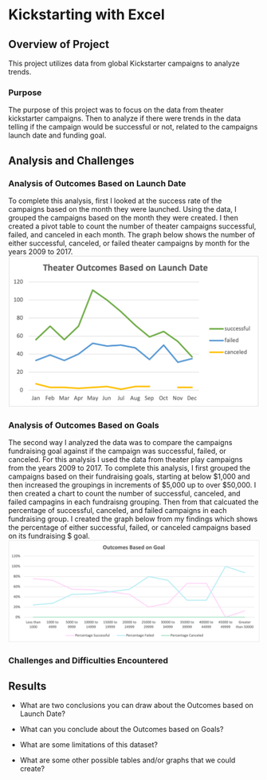 # Kickstarting with Excel

## Overview of Project
This project utilizes data from global Kickstarter campaigns to analyze trends.

### Purpose

The purpose of this project was to focus on the data from theater kickstarter campaigns.  Then to analyze if there were trends in the data telling if the campaign would be successful or not, related to the campaigns launch date and funding goal.

## Analysis and Challenges

### Analysis of Outcomes Based on Launch Date
To complete this analysis, first I looked at the success rate of the campaigns based on the month they were launched.  Using the data, I grouped the campaigns based on the month they were created.  I then created a pivot table to count the number of theater campaigns successful, failed, and canceled in each month.  The graph below shows the number of either successful, canceled, or failed theater campaigns by month for the years 2009 to 2017.
![](resources/Theater_Outcomes_vs_Launch.png)


### Analysis of Outcomes Based on Goals
The second way I analyzed the data was to compare the campaigns fundraising goal against if the campaign was successful, failed, or canceled. For this analysis I used the data from theater play campaigns from the years 2009 to 2017.  To complete this analysis, I first grouped the campaigns based on their fundraising goals, starting at below $1,000 and then increased the groupings in increments of $5,000 up to over $50,000.  I then created a chart to count the number of successful, canceled, and failed campagins in each fundraisng grouping.  Then from that calcuated the percentage of successful, canceled, and failed campaigns in each fundraising group.  I created the graph below from my findings which shows the percentage of either successful, failed, or canceled campaigns based on its fundraising $ goal.
![](resources/Outcomes_vs_Goals.png)


### Challenges and Difficulties Encountered

## Results

- What are two conclusions you can draw about the Outcomes based on Launch Date?

- What can you conclude about the Outcomes based on Goals?

- What are some limitations of this dataset?

- What are some other possible tables and/or graphs that we could create?
